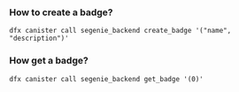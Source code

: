 ### How to create a badge?
```
dfx canister call segenie_backend create_badge '("name", "description")'
```

### How get a badge?
```
dfx canister call segenie_backend get_badge '(0)'
```